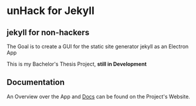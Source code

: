 # unHack for Jekyll
## jekyll for non-hackers

The Goal is to create a GUI for the static site generator jekyll as an Electron App

This is my Bachelor's Thesis Project, **still in Development**

## Documentation
An Overview over the App and [Docs](https://unhacked.halfapx.com/docs/) can be found on the Project's Website.


<!-- # Config File
The `unhack.json` file is key for every unHack project. Within this File Information for Publication will be stored, as well as Configuration for the Theme Front Matter.

## Name
Every projects does minimally need a name

```json
{
  "name": "YOUR SITES NAME HERE",
}
```

## Publication Settings
These settings are automatically created if they aren't already in the file. But if you want to set them up via JSON this is how it's done.
`method` is the currently active method, so either enter `ftp` or `gitHub`.

```json
{
  "publicationSettings": {
    "ftp": {
      "ftpHost": "",
      "ftpUsername": "",
      "ftpPort": "",
      "ftpDirectory": ""
    },
    "gitHub": {
      "gitHubUsername": "",
      "gitHubUserEmail": "",
      "gitHubRepoName": ""
    },
    "method": ""
  }
}
```

## Navigation Builder
In order to support the custom Menu Builder, the config file needs to contain.
How the Navigation Builder works and how to properly integrate it into your theme is covered in the Theme Compatibility section.

```json
{
  "menuSupport": "true"
}
```

# Theme Compatibility
unHack offers a couple customizing Options within it's Configuration file. To make your Theme compatible with unHack out of the box, make sure to add a `unhack.json` file. -->
